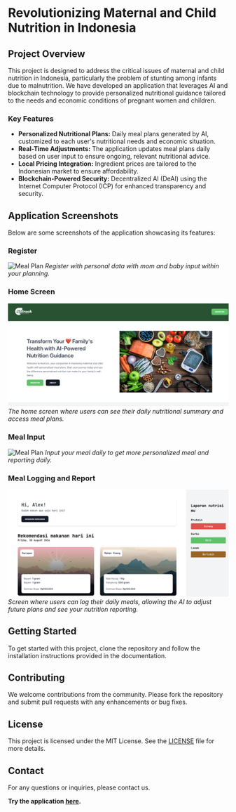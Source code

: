 # Revolutionizing Maternal and Child Nutrition in Indonesia

## Project Overview
This project is designed to address the critical issues of maternal and child nutrition in Indonesia, particularly the problem of stunting among infants due to malnutrition. We have developed an application that leverages AI and blockchain technology to provide personalized nutritional guidance tailored to the needs and economic conditions of pregnant women and children.

### Key Features
- **Personalized Nutritional Plans:** Daily meal plans generated by AI, customized to each user's nutritional needs and economic situation.
- **Real-Time Adjustments:** The application updates meal plans daily based on user input to ensure ongoing, relevant nutritional advice.
- **Local Pricing Integration:** Ingredient prices are tailored to the Indonesian market to ensure affordability.
- **Blockchain-Powered Security:** Decentralized AI (DeAI) using the Internet Computer Protocol (ICP) for enhanced transparency and security.

## Application Screenshots
Below are some screenshots of the application showcasing its features:

### Register
![Meal Plan](./screenshoots/register.png)
*Register with personal data with mom and baby input within your planning.*

### Home Screen
![Home Screen](./screenshoots/home.png)
*The home screen where users can see their daily nutritional summary and access meal plans.*

### Meal Input
![Meal Plan](./screenshoots/input.png)
*Input your meal daily to get more personalized meal and reporting daily.*

### Meal Logging and Report
![Meal Logging](./screenshoots/report.png)
*Screen where users can log their daily meals, allowing the AI to adjust future plans and see your nutrition reporting.*

## Getting Started
To get started with this project, clone the repository and follow the installation instructions provided in the documentation.

## Contributing
We welcome contributions from the community. Please fork the repository and submit pull requests with any enhancements or bug fixes.

## License
This project is licensed under the MIT License. See the [LICENSE](LICENSE) file for more details.

## Contact
For any questions or inquiries, please contact us.

**Try the application [here](https://uh6kt-zaaaa-aaaal-ajupq-cai.icp0.io/).**
